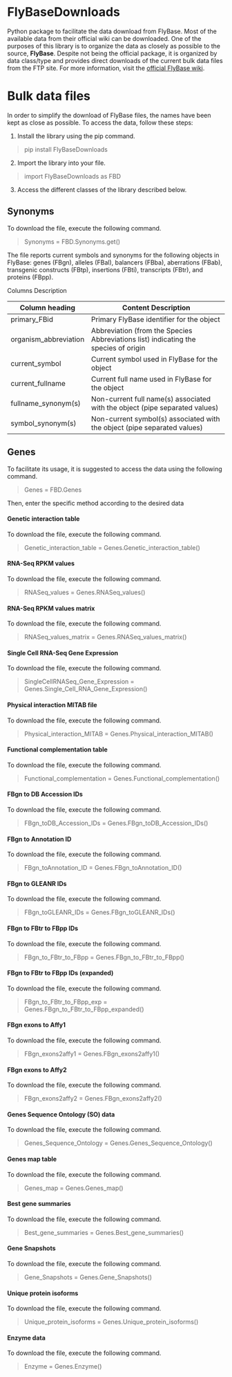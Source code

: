 # FlyBaseDownloads

Python package to facilitate the data download from FlyBase. Most of the available data from their official wiki can be downloaded. One of the purposes of this library is to organize the data as closely as possible to the source, **FlyBase**. Despite not being the official package, it is organized by data class/type and provides direct downloads of the current bulk data files from the FTP site.
For more information, visit the [official FlyBase wiki](https://wiki.flybase.org/wiki/FlyBase:Downloads_Overview).


# Bulk data files

In order to simplify the download of FlyBase files, the names have been kept as close as possible. To access the data, follow these steps:

1. Install the library using the pip command.

> pip install FlyBaseDownloads

2. Import the library into your file.

> import FlyBaseDownloads as FBD

3. Access the different classes of the library described below.



## Synonyms

To download the file, execute the following command.
> Synonyms = FBD.Synonyms.get()

The file reports current symbols and synonyms for the following objects in FlyBase: genes (FBgn), alleles (FBal), balancers (FBba), aberrations (FBab), transgenic constructs (FBtp), insertions (FBti), transcripts (FBtr), and proteins (FBpp).

Columns Description

| Column heading           | Content Description          |
|----------------------|--------------------|
| primary_FBid   | Primary FlyBase identifier for the object |
| organism_abbreviation   | Abbreviation (from the Species Abbreviations list) indicating the species of origin |
| current_symbol   | Current symbol used in FlyBase for the object |
| current_fullname   | Current full name used in FlyBase for the object|
| fullname_synonym(s)   | 	Non-current full name(s) associated with the object (pipe separated values) |
| symbol_synonym(s)   | Non-current symbol(s) associated with the object (pipe separated values) |


## Genes

To facilitate its usage, it is suggested to access the data using the following command.

> Genes = FBD.Genes

Then, enter the specific method according to the desired data

#### Genetic interaction table

To download the file, execute the following command.
> Genetic_interaction_table = Genes.Genetic_interaction_table()

#### RNA-Seq RPKM values

To download the file, execute the following command.
> RNASeq_values = Genes.RNASeq_values()

#### RNA-Seq RPKM values matrix

To download the file, execute the following command.
> RNASeq_values_matrix = Genes.RNASeq_values_matrix()

#### Single Cell RNA-Seq Gene Expression

To download the file, execute the following command.
> SingleCellRNASeq_Gene_Expression = Genes.Single_Cell_RNA_Gene_Expression()

#### Physical interaction MITAB file

To download the file, execute the following command.
> Physical_interaction_MITAB = Genes.Physical_interaction_MITAB()

#### Functional complementation table

To download the file, execute the following command.
> Functional_complementation = Genes.Functional_complementation()

#### FBgn to DB Accession IDs

To download the file, execute the following command.
> FBgn_toDB_Accession_IDs = Genes.FBgn_toDB_Accession_IDs()

#### FBgn to Annotation ID

To download the file, execute the following command.
> FBgn_toAnnotation_ID = Genes.FBgn_toAnnotation_ID()

#### FBgn to GLEANR IDs

To download the file, execute the following command.
> FBgn_toGLEANR_IDs = Genes.FBgn_toGLEANR_IDs()

#### FBgn to FBtr to FBpp IDs

To download the file, execute the following command.
> FBgn_to_FBtr_to_FBpp = Genes.FBgn_to_FBtr_to_FBpp()

#### FBgn to FBtr to FBpp IDs (expanded)

To download the file, execute the following command.
> FBgn_to_FBtr_to_FBpp_exp = Genes.FBgn_to_FBtr_to_FBpp_expanded()

#### FBgn exons to Affy1 

To download the file, execute the following command.
> FBgn_exons2affy1 = Genes.FBgn_exons2affy1()

#### FBgn exons to Affy2

To download the file, execute the following command.
> FBgn_exons2affy2 = Genes.FBgn_exons2affy2()

#### Genes Sequence Ontology (SO) data

To download the file, execute the following command.
> Genes_Sequence_Ontology = Genes.Genes_Sequence_Ontology()

#### Genes map table

To download the file, execute the following command.
> Genes_map = Genes.Genes_map()

#### Best gene summaries

To download the file, execute the following command.
> Best_gene_summaries = Genes.Best_gene_summaries()

#### Gene Snapshots

To download the file, execute the following command.
> Gene_Snapshots = Genes.Gene_Snapshots()

#### Unique protein isoforms

To download the file, execute the following command.
> Unique_protein_isoforms = Genes.Unique_protein_isoforms()

#### Enzyme data

To download the file, execute the following command.
> Enzyme = Genes.Enzyme()


